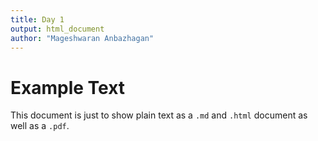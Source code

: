 ```yaml
---
title: Day 1
output: html_document
author: "Mageshwaran Anbazhagan"
---
```


# Example Text

This document is just to show plain text as a `.md` and `.html` document as well as a `.pdf`.
